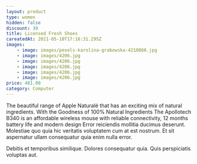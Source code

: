 ```yaml
---
layout: product
type: women
hidden: false
discount: 39
title: Licensed Fresh Shoes
careatedAt: 2021-05-10T17:16:31.295Z
images:
    - image: images/pexels-karolina-grabowska-4210866.jpg
    - image: images/4206.jpg
    - image: images/4206.jpg
    - image: images/4206.jpg
    - image: images/4206.jpg
    - image: images/4206.jpg
price: 481.00
category: Computer
---
```

The beautiful range of Apple Naturalé that has an exciting mix of natural ingredients. With the Goodness of 100% Natural Ingredients
The Apollotech B340 is an affordable wireless mouse with reliable connectivity, 12 months battery life and modern design
Error reiciendis mollitia ducimus deserunt. Molestiae quo quia hic veritatis voluptatem cum at est nostrum. Et sit aspernatur ullam consequatur quia enim nulla error.
 Debitis et temporibus similique. Dolores consequatur quia. Quis perspiciatis voluptas aut.
    